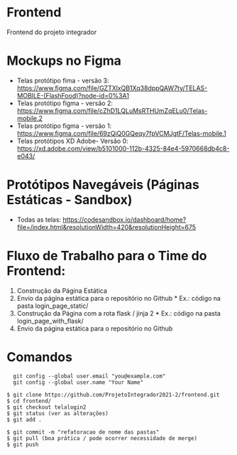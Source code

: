 # Frontend
Frontend do projeto integrador

# Mockups no Figma
* Telas protótipo fima - versão 3: https://www.figma.com/file/GZTXlxQB1Xq38dppQAW7ty/TELAS-MOBILE-(FlashFood)?node-id=0%3A1
* Telas protótipo figma - versão 2: https://www.figma.com/file/cZhD1LQLuMsRTHUmZqELu0/Telas-mobile.2
* Telas protótipo figma - versão 1: https://www.figma.com/file/69zQiQ0GQeqy7fpVCMJgtF/Telas-mobile.1
* Telas protótipos XD Adobe- Versão 0: https://xd.adobe.com/view/b5101000-112b-4325-84e4-5970668db4c8-e043/

# Protótipos Navegáveis (Páginas Estáticas - Sandbox)

* Todas as telas: https://codesandbox.io/dashboard/home?file=/index.html&resolutionWidth=420&resolutionHeight=675

# Fluxo de Trabalho para o Time do Frontend:
1. Construção da Página Estática
2. Envio da página estática para o repositório no Github
        * Ex.: código na pasta login_page_static/
4. Construção da Página com a rota flask / jinja 2
        * Ex.: código na pasta login_page_with_flask/
6. Envio da página estática para o repositório no Github 

# Comandos
```
  git config --global user.email "you@example.com"
  git config --global user.name "Your Name"
```

```
$ git clone https://github.com/ProjetoIntegrador2021-2/frontend.git
$ cd frontend/
$ git checkout telalogin2
$ git status (ver as alterações)
$ git add .

$ git commit -m "refatoracao de nome das pastas"
$ git pull (boa prática / pode ocorrer necessidade de merge)
$ git push




```
